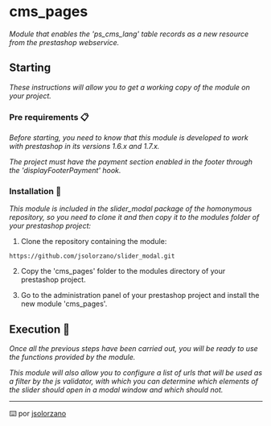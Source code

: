 # cms_pages

_Module that enables the 'ps_cms_lang' table records as a new resource from the prestashop webservice._

## Starting

_These instructions will allow you to get a working copy of the module on your project._


### Pre requirements 📋

_Before starting, you need to know that this module is developed to work with prestashop in its versions 1.6.x and 1.7.x._

_The project must have the payment section enabled in the footer through the 'displayFooterPayment' hook._


### Installation 🔧

_This module is included in the slider_modal package of the homonymous repository, so you need to clone it and then copy it to the modules folder of your prestashop project:_

1. Clone the repository containing the module:

```
https://github.com/jsolorzano/slider_modal.git
```

2. Copy the 'cms_pages' folder to the modules directory of your prestashop project.

3. Go to the administration panel of your prestashop project and install the new module 'cms_pages'.



## Execution 🚀

_Once all the previous steps have been carried out, you will be ready to use the functions provided by the module._

_This module will also allow you to configure a list of urls that will be used as a filter by the js validator, with which you can determine which elements of the slider should open in a modal window and which should not._



---
⌨️ por [jsolorzano](https://github.com/jsolorzano)
